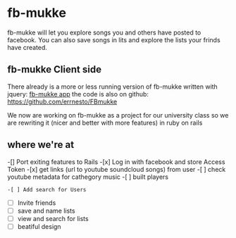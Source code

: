 fb-mukke
===
fb-mukke will let you explore songs you and others have posted to facebook.
You can also save songs in lits and explore the lists your frinds have created.

fb-mukke Client side
---
There already is a more or less running version of fb-mukke written with jquery:
[fb-mukke app](https://www.facebook.com/mukke.page/app_574235222606163)
the code is also on github: https://github.com/errnesto/FBmukke

We now are working on fb-mukke as a project for our university class so we are rewriting it
(nicer and better with more features) in ruby on rails

where we're at
---

  -[] Port exiting features to Rails
    -[x] Log in with facebook and store Access Token
    -[x] get links (url to youtube soundcloud songs) from user
    -[ ] check youtube metadata for cathegory music
    -[ ] built players
  
    -[ ] Add search for Users
  
  -[ ] Invite friends
  -[ ] save and name lists
  -[ ] view and search for lists
  -[ ] beatiful design
